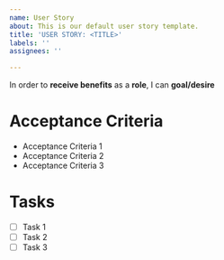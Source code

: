 ```yaml
---
name: User Story
about: This is our default user story template.
title: 'USER STORY: <TITLE>'
labels: ''
assignees: ''

---
```


In order to **receive benefits** as a **role**, I can **goal/desire**

# **Acceptance Criteria**
- Acceptance Criteria 1
- Acceptance Criteria 2
- Acceptance Criteria 3

# **Tasks**
- [ ] Task 1
- [ ] Task 2
- [ ] Task 3

